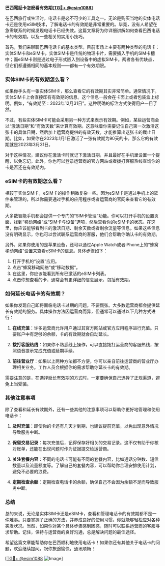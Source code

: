 **巴西電話卡怎麽看有效期[[TG💪+ @esim1088](https://t.me/s/esim1088)]**

在巴西旅行或生活时，电话卡是必不可少的工具之一。无论是购买当地的实体电话卡还是使用eSIM技术，了解电话卡的有效期是非常重要的。毕竟，没有人希望在急需联系的时候发现电话卡已经失效。这篇文章将为你详细讲解如何查看巴西电话卡的有效期，以及一些相关的实用小技巧。

首先，我们来聊聊巴西电话卡的基本类型。目前市场上主要有两种类型的电话卡：实体SIM卡和eSIM卡。实体SIM卡是传统的物理卡片，需要插入手机的SIM卡槽中；而eSIM卡则是通过电子形式嵌入到设备中的虚拟SIM卡。两者各有优缺点，但它们都遵循相同的基本规则——都有一个有效期限。

### **实体SIM卡的有效期怎么看？**

如果你手头有一张实体SIM卡，那么查看它的有效期其实非常简单。通常情况下，实体SIM卡上会直接印有有效期的信息。这个信息一般会在卡面上或者包装盒上标明。例如，“有效期至：2023年12月31日”。这种明确的标注方式使得用户一目了然。

不过，有些实体SIM卡可能会采用另一种方式来表示有效期。例如，某些运营商会以“激活日期”和“有效天数”来计算有效期。这意味着你需要记住自己第一次激活这张卡的具体日期，然后加上运营商提供的有效天数，才能推算出这张卡的截止日期。比如，如果你在2023年1月1日激活了一张有效期为90天的卡，那么它的有效期就是2023年3月31日。

对于这种情况，建议你在激活卡时就记下激活日期，并且最好在手机里设置一个提醒，以免忘记。此外，你也可以登录运营商的官方网站或者拨打客服热线查询你的卡是否还在有效期内。

### **eSIM卡的有效期怎么看？**

相较于实体SIM卡，eSIM卡的操作稍微复杂一些。因为eSIM卡是通过手机上的软件来管理的，所以你需要通过手机的应用程序或者运营商的官网来查看它的有效期。

大多数智能手机都会提供一个专门的“SIM卡管理”功能。你可以打开手机的设置页面，找到“移动网络”或“SIM卡与设备”选项，然后查看你的eSIM卡的状态。在这里，你应该能够看到卡的激活日期、剩余天数或者剩余流量等信息。如果这些信息没有明确显示，你也可以尝试联系运营商的客服，他们会帮助你确认卡的有效期。

另外，如果你使用的是苹果设备，还可以通过Apple Watch或者iPhone上的“蜂窝移动网络”设置来查看eSIM卡的信息。具体步骤如下：

1. 打开手机的“设置”应用。
2. 点击“蜂窝移动网络”或“移动数据”。
3. 在这里，你应该能看到所有已激活的eSIM卡列表。
4. 点击你想查看的卡，通常会有更详细的信息展示，包括有效期。

### **如何延长电话卡的有效期？**

如果你发现自己即将面临电话卡过期的问题，不要慌张。大多数运营商都会提供延长有效期的服务。具体操作方法因运营商而异，但通常可以通过以下几种方式进行：

1. **在线充值**：许多运营商允许用户通过其官方网站或官方应用程序进行充值。只要账户中有足够的余额，卡的有效期就会自动延长。
   
2. **拨打客服热线**：如果你不熟悉线上操作，可以直接拨打运营商的客服热线，按照语音提示完成充值或延期手续。

3. **前往营业厅**：如果以上两种方法都不方便，你可以亲自前往运营商的营业厅办理相关业务。工作人员会根据你的需求帮助你延长卡的有效期。

需要注意的是，在选择延长有效期的方式时，一定要确保自己选择了正规渠道，避免上当受骗。

### **其他注意事项**

除了查看和延长有效期外，还有一些其他的注意事项可以帮助你更好地管理和使用电话卡：

1. **及时充值**：即使你的卡还有几天才到期，也建议提前充值，以免出现意外情况导致服务中断。
   
2. **保留交易记录**：每次充值后，记得保存好相关的交易记录。这不仅有助于你核对账单，还能在出现问题时作为证据提交给运营商。

3. **关注套餐内容**：不同的电话卡可能有不同的套餐内容，比如通话分钟数、短信数量以及流量额度等。了解自己的套餐内容，可以帮助你合理安排使用计划，避免不必要的浪费。

4. **定期检查余额**：定期检查电话卡的余额，确保自己不会因为余额不足而导致服务中断。

### **总结**

总的来说，无论是实体SIM卡还是eSIM卡，查看和管理电话卡的有效期都不是一件难事。只要掌握了正确的方法，并养成良好的使用习惯，你就能够轻松应对各种突发状况。当然，如果你对某个具体步骤感到困惑，随时可以联系运营商的客服寻求帮助。记住，保持与运营商的良好沟通，总是解决问题的最佳途径。

希望这篇文章能帮助你在巴西顺利地使用电话卡！如果你还有其他关于电话卡的问题，欢迎继续提问。祝你旅途愉快，通讯顺畅！

[[TG💪+ @esim1088](https://t.me/s/esim1088) ![Image](https://i.postimg.cc/4NQfJmqS/Snipaste-2025-05-13-00-14-12.png)]
